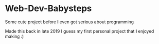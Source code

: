 # Web-Dev-Babysteps
Some cute project before I even got serious about programming

Made this back in late 2019 I guess my first personal project that I enjoyed making :) 
